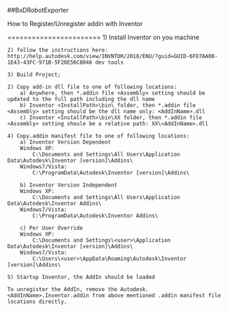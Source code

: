 ##BxDRobotExporter

How to Register/Unregister addin with Inventor

=======================
  	1) Install Inventor on you machine
  
  	2) follow the instructions here: http://help.autodesk.com/view/INVNTOR/2018/ENU/?guid=GUID-6FD7AA08-1E43-43FC-971B-5F20E56C8846 dev tools
  
	3) Build Project;

	2) Copy add-in dll file to one of following locations: 
		a) Anywhere, then *.addin file <Assembly> setting should be updated to the full path including the dll name
		b) Inventor <InstallPath>\bin\ folder, then *.addin file <Assembly> setting should be the dll name only: <AddInName>.dll
		c) Inventor <InstallPath>\bin\XX folder, then *.addin file <Assembly> setting shoule be a relative path: XX\<AddInName>.dll

	4) Copy.addin manifest file to one of following locations:
		a) Inventor Version Dependent
		Windows XP:
			C:\Documents and Settings\All Users\Application Data\Autodesk\Inventor [version]\Addins\
		Windows7/Vista:
			C:\ProgramData\Autodesk\Inventor [version]\Addins\

		b) Inventor Version Independent
		Windows XP:
			C:\Documents and Settings\All Users\Application Data\Autodesk\Inventor Addins\
		Windows7/Vista:
			C:\ProgramData\Autodesk\Inventor Addins\

		c) Per User Override
		Windows XP:
			C:\Documents and Settings\<user>\Application Data\Autodesk\Inventor [version]\Addins\
		Windows7/Vista:
			C:\Users\<user>\AppData\Roaming\Autodesk\Inventor [version]\Addins\

	5) Startup Inventor, the AddIn should be loaded

	To unregister the AddIn, remove the Autodesk.<AddInName>.Inventor.addin from above mentioned .addin manifest file locations directly.
